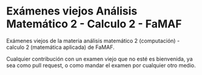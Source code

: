 # Exámenes viejos Análisis Matemático 2 - Calculo 2 - FaMAF

Exámenes viejos de la materia análisis matemático 2 (computación) - calculo 2 (matemática aplicada) de FaMAF.

Cualquier contribución con un examen viejo que no esté es bienvenida, ya sea como pull request, o como mandar el examen por cualquier otro medio.
